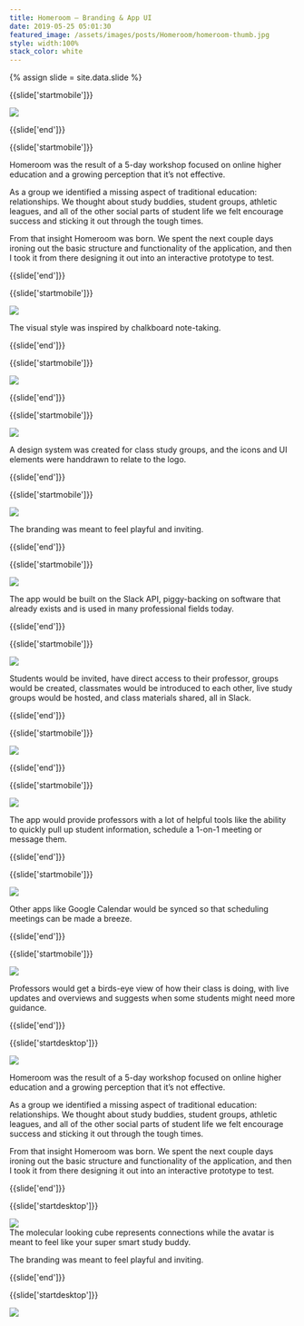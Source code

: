 ```yaml
---
title: Homeroom — Branding & App UI
date: 2019-05-25 05:01:30
featured_image: /assets/images/posts/Homeroom/homeroom-thumb.jpg
style: width:100%
stack_color: white
---
```

{% assign slide = site.data.slide %}


{{slide['startmobile']}}

<div><img class='full-height' src='{{ site.url }}/assets/images/posts/Homeroom/homeroom-1-mobile.png' srcset='{{ site.url }}/assets/images/posts/Homeroom/homeroom-1-mobile.png 375w, {{ site.url }}/assets/images/posts/Homeroom/homeroom-1-mobile@2x.png 750w, {{ site.url }}/assets/images/posts/Homeroom/homeroom-1-mobile@3x.png 1125w'></div>


{{slide['end']}}



{{slide['startmobile']}}

Homeroom was the result of a 5-day workshop focused on online higher education and a growing perception that it’s not effective.

As a group we identified a missing aspect of traditional education: relationships. We thought about study buddies, student groups, athletic leagues, and all of the other social parts of student life we felt encourage success and sticking it out through the tough times.

From that insight Homeroom was born. We spent the next couple days ironing out the basic structure and functionality of the application, and then I took it from there designing it out into an interactive prototype to test.

{{slide['end']}}



{{slide['startmobile']}}

<div><img class='full-height' src='{{ site.url }}/assets/images/posts/Homeroom/homeroom-2-mobile.png' srcset='{{ site.url }}/assets/images/posts/Homeroom/homeroom-2-mobile.png 375w, {{ site.url }}/assets/images/posts/Homeroom/homeroom-2-mobile@2x.png 750w, {{ site.url }}/assets/images/posts/Homeroom/homeroom-2-mobile@3x.png 1125w'></div>

<p class='bg'>The visual style was inspired by chalkboard note-taking.</p>

{{slide['end']}}



{{slide['startmobile']}}

<div><img class='full-width' src='{{ site.url }}/assets/images/posts/Homeroom/homeroom-3-mobile.png' srcset='{{ site.url }}/assets/images/posts/Homeroom/homeroom-3-mobile.png 375w, {{ site.url }}/assets/images/posts/Homeroom/homeroom-3-mobile@2x.png 750w, {{ site.url }}/assets/images/posts/Homeroom/homeroom-3-mobile@3x.png 1125w'></div>

{{slide['end']}}




{{slide['startmobile']}}

<div><img src='{{ site.url }}/assets/images/posts/Homeroom/homeroom-4-mobile.png' srcset='{{ site.url }}/assets/images/posts/Homeroom/homeroom-4-mobile.png 375w, {{ site.url }}/assets/images/posts/Homeroom/homeroom-4-mobile@2x.png 750w, {{ site.url }}/assets/images/posts/Homeroom/homeroom-4-mobile@3x.png 1125w'></div>

<p class='bg'>A design system was created for class study groups, and the icons and UI elements were handdrawn to relate to the logo.</p>

{{slide['end']}}




{{slide['startmobile']}}

<div><img class='full-height' src='{{ site.url }}/assets/images/posts/Homeroom/homeroom-5-mobile.png' srcset='{{ site.url }}/assets/images/posts/Homeroom/homeroom-5-mobile.png 375w, {{ site.url }}/assets/images/posts/Homeroom/homeroom-5-mobile@2x.png 750w, {{ site.url }}/assets/images/posts/Homeroom/homeroom-5-mobile@3x.png 1125w'></div>

<p class='bg-dark'>The branding was meant to feel playful and inviting.</p>

{{slide['end']}}


{{slide['startmobile']}}

<div><img class='full-height' src='{{ site.url }}/assets/images/posts/Homeroom/homeroom-6-mobile.png' srcset='{{ site.url }}/assets/images/posts/Homeroom/homeroom-6-mobile.png 375w, {{ site.url }}/assets/images/posts/Homeroom/homeroom-6-mobile@2x.png 750w, {{ site.url }}/assets/images/posts/Homeroom/homeroom-6-mobile@3x.png 1125w'></div>

<p class='bg-dark'>The app would be built on the Slack API, piggy-backing on software that already exists and is used in many professional fields today.</p>

{{slide['end']}}



{{slide['startmobile']}}

<div><img class='full-height' src='{{ site.url }}/assets/images/posts/Homeroom/homeroom-7-mobile.png' srcset='{{ site.url }}/assets/images/posts/Homeroom/homeroom-7-mobile.png 375w, {{ site.url }}/assets/images/posts/Homeroom/homeroom-7-mobile@2x.png 750w, {{ site.url }}/assets/images/posts/Homeroom/homeroom-7-mobile@3x.png 1125w'></div>


<p class='bg-dark'>Students would be invited, have direct access to their professor, groups would be created, classmates would be introduced to each other, live study groups would be hosted, and class materials shared, all in Slack.</p>

{{slide['end']}}


{{slide['startmobile']}}

<div><img class='full-height' src='{{ site.url }}/assets/images/posts/Homeroom/homeroom-8-mobile.png' srcset='{{ site.url }}/assets/images/posts/Homeroom/homeroom-8-mobile.png 375w, {{ site.url }}/assets/images/posts/Homeroom/homeroom-8-mobile@2x.png 750w, {{ site.url }}/assets/images/posts/Homeroom/homeroom-8-mobile@3x.png 1125w'></div>

<p class='bg-dark'></p>

{{slide['end']}}



{{slide['startmobile']}}

<div><img class='full-width' src='{{ site.url }}/assets/images/posts/Homeroom/homeroom-9-mobile.png' srcset='{{ site.url }}/assets/images/posts/Homeroom/homeroom-9-mobile.png 375w, {{ site.url }}/assets/images/posts/Homeroom/homeroom-9-mobile@2x.png 750w, {{ site.url }}/assets/images/posts/Homeroom/homeroom-9-mobile@3x.png 1125w'></div>

<p class='bg-dark'>The app would provide professors with a lot of helpful tools like the ability to quickly pull up student information, schedule a 1-on-1 meeting or message them.</p>

{{slide['end']}}



{{slide['startmobile']}}

<div><img class='full-width' src='{{ site.url }}/assets/images/posts/Homeroom/homeroom-10-mobile.png' srcset='{{ site.url }}/assets/images/posts/Homeroom/homeroom-10-mobile.png 375w, {{ site.url }}/assets/images/posts/Homeroom/homeroom-10-mobile@2x.png 750w, {{ site.url }}/assets/images/posts/Homeroom/homeroom-10-mobile@3x.png 1125w'></div>

<p class='bg-dark'>Other apps like Google Calendar would be synced so that scheduling meetings can be made a breeze.</p>

{{slide['end']}}



{{slide['startmobile']}}

<div><img class='full-width' src='{{ site.url }}/assets/images/posts/Homeroom/homeroom-11-mobile.png' srcset='{{ site.url }}/assets/images/posts/Homeroom/homeroom-11-mobile.png 375w, {{ site.url }}/assets/images/posts/Homeroom/homeroom-11-mobile@2x.png 750w, {{ site.url }}/assets/images/posts/Homeroom/homeroom-11-mobile@3x.png 1125w'></div>

<p class='bg-dark'>Professors would get a birds-eye view of how their class is doing, with live updates and overviews and suggests when some students might need more guidance.</p>

{{slide['end']}}








{{slide['startdesktop']}}

<div><img class='full-width' src='{{ site.url }}/assets/images/posts/Homeroom/homeroom-1@2x.png' srcset='{{ site.url }}/assets/images/posts/Homeroom/homeroom-1.png 1024w, {{ site.url }}/assets/images/posts/Homeroom/homeroom-1@2x.png 2048w, {{ site.url }}/assets/images/posts/Homeroom/homeroom-1@3x.png 3072w'></div>

Homeroom was the result of a 5-day workshop focused on online higher education and a growing perception that it’s not effective.

As a group we identified a missing aspect of traditional education: relationships. We thought about study buddies, student groups, athletic leagues, and all of the other social parts of student life we felt encourage success and sticking it out through the tough times.

From that insight Homeroom was born. We spent the next couple days ironing out the basic structure and functionality of the application, and then I took it from there designing it out into an interactive prototype to test.

{{slide['end']}}



{{slide['startdesktop']}}

<div><img src='{{ site.url }}/assets/images/posts/Homeroom/homeroom-2@2x.png' srcset='{{ site.url }}/assets/images/posts/Homeroom/homeroom-2.png 794w, {{ site.url }}/assets/images/posts/Homeroom/homeroom-2@2x.png 1588w, {{ site.url }}/assets/images/posts/Homeroom/homeroom-2@3x.png 2382w'></div>

<figcaption>The molecular looking cube represents connections while the avatar is meant to feel like your super smart study buddy.</figcaption>

The branding was meant to feel playful and inviting.

{{slide['end']}}



{{slide['startdesktop']}}


<div class='row'>

<div><img src='{{ site.url }}/assets/images/posts/Homeroom/homeroom-3@2x.png' srcset='{{ site.url }}/assets/images/posts/Homeroom/homeroom-3.png 314w, {{ site.url }}/assets/images/posts/Homeroom/homeroom-3@2x.png 628w, {{ site.url }}/assets/images/posts/Homeroom/homeroom-3@3x.png 942w'></div><!--

--><div><img src='{{ site.url }}/assets/images/posts/Homeroom/homeroom-4@2x.png' srcset='{{ site.url }}/assets/images/posts/Homeroom/homeroom-4.png 474w, {{ site.url }}/assets/images/posts/Homeroom/homeroom-4@2x.png 948w, {{ site.url }}/assets/images/posts/Homeroom/homeroom-4@3x.png 1422w'></div>

</div>

<figcaption>A design system was created for class study groups, and the icons and UI elements were handdrawn to relate to the logo.</figcaption>

The app would be built on the Slack API, piggy-backing on software that already exists and is used in many professional fields today.

Students would be invited, have direct access to their professor, groups would be created, classmates would be introduced to each other, live study groups would be hosted, and class materials shared, all in Slack.

{{slide['end']}}




{{slide['startdesktop']}}

<div><img src='{{ site.url }}/assets/images/posts/Homeroom/homeroom-5@2x.png' srcset='{{ site.url }}/assets/images/posts/Homeroom/homeroom-5.png 794w, {{ site.url }}/assets/images/posts/Homeroom/homeroom-5@2x.png 1588w, {{ site.url }}/assets/images/posts/Homeroom/homeroom-5@3x.png 2382w'></div>

The app would provide professors with a lot of helpful tools like the ability to quickly pull up student information, schedule a 1-on-1 meeting or message them.

{{slide['end']}}




{{slide['startdesktop']}}

<div><img src='{{ site.url }}/assets/images/posts/Homeroom/homeroom-6@2x.png' srcset='{{ site.url }}/assets/images/posts/Homeroom/homeroom-6.png 794w, {{ site.url }}/assets/images/posts/Homeroom/homeroom-6@2x.png 1588w, {{ site.url }}/assets/images/posts/Homeroom/homeroom-6@3x.png 2382w'></div>

Other apps like Google Calendar would be synced so that scheduling meetings can be made a breeze.


{{slide['end']}}



{{slide['startdesktop']}}

<div><img src='{{ site.url }}/assets/images/posts/Homeroom/homeroom-7@2x.png' srcset='{{ site.url }}/assets/images/posts/Homeroom/homeroom-7.png 794w, {{ site.url }}/assets/images/posts/Homeroom/homeroom-7@2x.png 1588w, {{ site.url }}/assets/images/posts/Homeroom/homeroom-7@3x.png 2382w'></div>

Professors would get a birds-eye view of how their class is doing, with live updates and overviews and suggests when some students might need more guidance.

{{slide['end']}}



{{slide['startdesktop']}}

<div><img src='{{ site.url }}/assets/images/posts/Homeroom/homeroom-8@2x.png' srcset='{{ site.url }}/assets/images/posts/Homeroom/homeroom-8.png 794w, {{ site.url }}/assets/images/posts/Homeroom/homeroom-8@2x.png 1588w, {{ site.url }}/assets/images/posts/Homeroom/homeroom-8@3x.png 2382w'></div>


{{slide['end']}}
